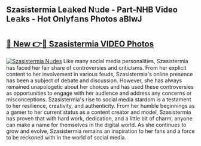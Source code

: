 ## Szasistermia Le𝚊ked N𝚞de - Part-NHB Video Le𝚊ks - Hot Onlyf𝚊ns Photos aBIwJ

# <h2><a href="http://ac45197.deff.icu/?id=Szasistermia">🔗 New 👉🔴 Szasistermia VIDEO Photos</a></h2>

[![Szasistermia N𝚞des](https://i.imgur.com/rIISA9y.gif)](http://ac45197.deff.icu/?id=Szasistermia)
Like many social media personalities, Szasistermia has faced her fair share of controversies and criticisms. From her explicit content to her involvement in various feuds, Szasistermia's online presence has been a subject of debate and discussion. However, she has always remained unapologetic about her choices and has used these controversies as opportunities to engage with her audience and address any concerns or misconceptions. Szasistermia's rise to social media stardom is a testament to her resilience, creativity, and authenticity. From her humble beginnings as a gamer to her current status as a content creator and model, Szasistermia has proven that with hard work, dedication, and a little bit of charm, anyone can make a name for themselves in the digital world. As she continues to grow and evolve, Szasistermia remains an inspiration to her fans and a force to be reckoned with in the world of social media.
